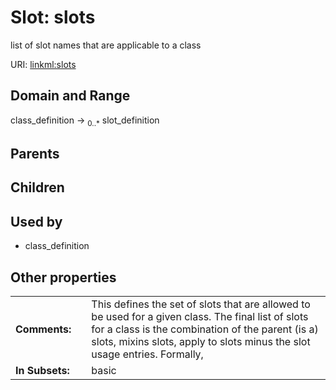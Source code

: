 
# Slot: slots


list of slot names that are applicable to a class

URI: [linkml:slots](https://w3id.org/linkml/slots)


## Domain and Range

class_definition &#8594;  <sub>0..\*</sub> slot_definition

## Parents


## Children


## Used by

 * class_definition

## Other properties

|  |  |  |
| --- | --- | --- |
| **Comments:** | | This defines the set of slots that are allowed to be used for a given class. The final list of slots for a class is the combination of the parent (is a) slots, mixins slots, apply to slots minus the slot usage entries. Formally, |
| **In Subsets:** | | basic |

